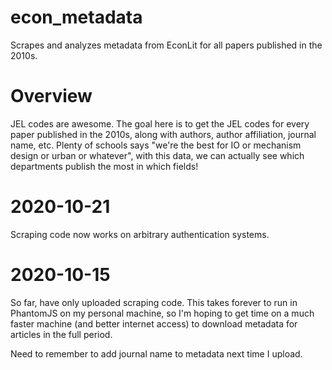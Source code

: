 # econ_metadata
Scrapes and analyzes metadata from EconLit for all papers published in the 2010s. 

# Overview

JEL codes are awesome. The goal here is to get the JEL codes for every paper published in the 2010s, along with authors, author affiliation, journal name, etc. Plenty of schools says "we're the best for IO or mechanism design or urban or whatever", with this data, we can actually see which departments publish the most in which fields!

# 2020-10-21

Scraping code now works on arbitrary authentication systems.

# 2020-10-15

So far, have only uploaded scraping code. This takes forever to run in PhantomJS on my personal machine, so I'm hoping to get time on a much faster machine (and better internet access) to download metadata for articles in the full period. 

Need to remember to add journal name to metadata next time I upload. 
